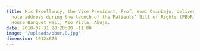 ```yaml
---
title: His Excellency, the Vice President, Prof. Yemi Osinbajo, delivering his key
  note address during the launch of the Patients’ Bill of Rights (PBoR) at the State
  House Banquet Hall, Aso Villa, Abuja.
date: 2018-07-31 20:20:00 -11:00
image: "/uploads/pbor.8.jpg"
dimension: 1012x675
---
```


